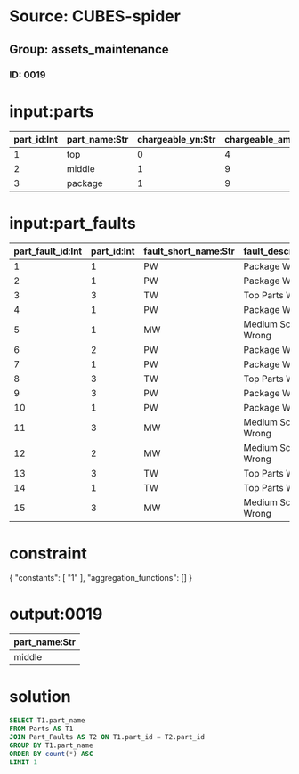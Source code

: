 # Source: CUBES-spider
## Group: assets_maintenance
### ID: 0019

# input:parts

| part_id:Int | part_name:Str | chargeable_yn:Str | chargeable_amount:Str | other_part_details:Str |
|---|---|---|---|---|
| 1 | top | 0 | 4 | nan |
| 2 | middle | 1 | 9 | nan |
| 3 | package | 1 | 9 | nan |

# input:part_faults

| part_fault_id:Int | part_id:Int | fault_short_name:Str | fault_description:Str | other_fault_details:Str |
|---|---|---|---|---|
| 1 | 1 | PW | Package Wrong | nan |
| 2 | 1 | PW | Package Wrong | nan |
| 3 | 3 | TW | Top Parts Wrong | nan |
| 4 | 1 | PW | Package Wrong | nan |
| 5 | 1 | MW | Medium Scale Wrong | nan |
| 6 | 2 | PW | Package Wrong | nan |
| 7 | 1 | PW | Package Wrong | nan |
| 8 | 3 | TW | Top Parts Wrong | nan |
| 9 | 3 | PW | Package Wrong | nan |
| 10 | 1 | PW | Package Wrong | nan |
| 11 | 3 | MW | Medium Scale Wrong | nan |
| 12 | 2 | MW | Medium Scale Wrong | nan |
| 13 | 3 | TW | Top Parts Wrong | nan |
| 14 | 1 | TW | Top Parts Wrong | nan |
| 15 | 3 | MW | Medium Scale Wrong | nan |

# constraint

{
  "constants": [
    "1"
  ],
  "aggregation_functions": []
}

# output:0019

| part_name:Str |
|---|
| middle |

# solution

```sql
SELECT T1.part_name
FROM Parts AS T1
JOIN Part_Faults AS T2 ON T1.part_id = T2.part_id
GROUP BY T1.part_name
ORDER BY count(*) ASC
LIMIT 1
```
